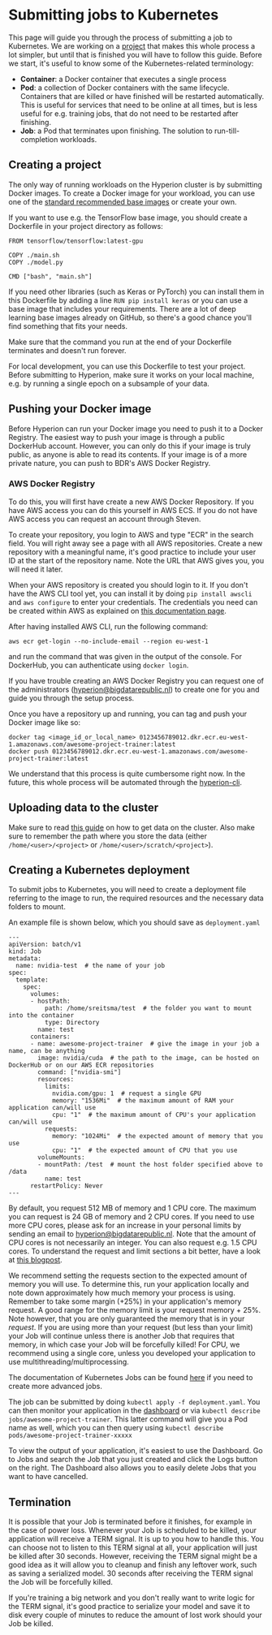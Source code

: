 # Submitting jobs to Kubernetes
This page will guide you through the process of submitting a job to Kubernetes.
We are working on a [project](https://github.com/BigDataRepublic/hyperion-cli) that makes this whole process a lot simpler, but until that is finished you will have to follow this guide.
Before we start, it's useful to know some of the Kubernetes-related terminology:

* **Container**: a Docker container that executes a single process
* **Pod**: a collection of Docker containers with the same lifecycle. Containers that are killed or have finished will be restarted automatically. This is useful for services that need to be online at all times, but is less useful for e.g. training jobs, that do not need to be restarted after finishing.
* **Job**: a Pod that terminates upon finishing. The solution to run-till-completion workloads.

## Creating a project
The only way of running workloads on the Hyperion cluster is by submitting Docker images.
To create a Docker image for your workload, you can use one of the [standard recommended base images](BaseImages.md) or create your own.

If you want to use e.g. the TensorFlow base image, you should create a Dockerfile in your project directory as follows:

```
FROM tensorflow/tensorflow:latest-gpu

COPY ./main.sh
COPY ./model.py

CMD ["bash", "main.sh"]
```

If you need other libraries (such as Keras or PyTorch) you can install them in this Dockerfile by adding a line `RUN pip install keras` or you can use a base image that includes your requirements.
There are a lot of deep learning base images already on GitHub, so there's a good chance you'll find something that fits your needs.

Make sure that the command you run at the end of your Dockerfile terminates and doesn't run forever.

For local development, you can use this Dockerfile to test your project.
Before submitting to Hyperion, make sure it works on your local machine, e.g. by running a single epoch on a subsample of your data.

## Pushing your Docker image
Before Hyperion can run your Docker image you need to push it to a Docker Registry.
The easiest way to push your image is through a public DockerHub account.
However, you can only do this if your image is truly public, as anyone is able to read its contents.
If your image is of a more private nature, you can push to BDR's AWS Docker Registry.

### AWS Docker Registry
To do this, you will first have create a new AWS Docker Repository.
If you have AWS access you can do this yourself in AWS ECS.
If you do not have AWS access you can request an account through Steven.

To create your repository, you login to AWS and type "ECR" in the search field.
You will right away see a page with all AWS repositories.
Create a new repository with a meaningful name, it's good practice to include your user ID at the start of the repository name.
Note the URL that AWS gives you, you will need it later.

When your AWS repository is created you should login to it.
If you don't have the AWS CLI tool yet, you can install it by doing `pip install awscli` and `aws configure` to enter your credentials.
The credentials you need can be created within AWS as explained on [this documentation page](https://docs.aws.amazon.com/cli/latest/userguide/cli-chap-getting-started.html).

After having installed AWS CLI, run the following command:

```
aws ecr get-login --no-include-email --region eu-west-1
```
and run the command that was given in the output of the console.
For DockerHub, you can authenticate using `docker login`.

If you have trouble creating an AWS Docker Registry you can request one of the administrators (hyperion@bigdatarepublic.nl) to create one for you and guide you through the setup process.

Once you have a repository up and running, you can tag and push your Docker image like so:

```
docker tag <image_id_or_local_name> 0123456789012.dkr.ecr.eu-west-1.amazonaws.com/awesome-project-trainer:latest
docker push 0123456789012.dkr.ecr.eu-west-1.amazonaws.com/awesome-project-trainer:latest
```

We understand that this process is quite cumbersome right now.
In the future, this whole process will be automated through the [hyperion-cli](https://github.com/BigDataRepublic/hyperion-cli).

## Uploading data to the cluster
Make sure to read [this guide](GettingDataOnCluster.md) on how to get data on the cluster.
Also make sure to remember the path where you store the data (either `/home/<user>/<project>` or `/home/<user>/scratch/<project>`).

## Creating a Kubernetes deployment
To submit jobs to Kubernetes, you will need to create a deployment file referring to the image to run, the required resources and the necessary data folders to mount.

An example file is shown below, which you should save as `deployment.yaml`

```
---
apiVersion: batch/v1
kind: Job
metadata:
  name: nvidia-test  # the name of your job
spec:
  template:
    spec:
      volumes:
      - hostPath:
          path: /home/sreitsma/test  # the folder you want to mount into the container
          type: Directory
        name: test
      containers:
      - name: awesome-project-trainer  # give the image in your job a name, can be anything
        image: nvidia/cuda  # the path to the image, can be hosted on DockerHub or on our AWS ECR repositories
        command: ["nvidia-smi"]
        resources:
          limits:
            nvidia.com/gpu: 1  # request a single GPU
            memory: "1536Mi"  # the maximum amount of RAM your application can/will use
            cpu: "1"  # the maximum amount of CPU's your application can/will use
          requests:
            memory: "1024Mi"  # the expected amount of memory that you use
            cpu: "1"  # the expected amount of CPU that you use
        volumeMounts:
        - mountPath: /test  # mount the host folder specified above to /data
          name: test
      restartPolicy: Never
---
```

By default, you request 512 MB of memory and 1 CPU core.
The maximum you can request is 24 GB of memory and 2 CPU cores.
If you need to use more CPU cores, please ask for an increase in your personal limits by sending an email to hyperion@bigdatarepublic.nl.
Note that the amount of CPU cores is not necessarily an integer.
You can also request e.g. 1.5 CPU cores.
To understand the request and limit sections a bit better, have a look at [this blogpost](http://www.noqcks.io/notes/2018/02/03/understanding-kubernetes-resources/).

We recommend setting the requests section to the expected amount of memory you will use.
To determine this, run your application locally and note down approximately how much memory your process is using.
Remember to take some margin (+25%) in your application's memory request.
A good range for the memory limit is your request memory + 25%.
Note however, that you are only guaranteed the memory that is in your *request*.
If you are using more than your request (but less than your limit) your Job will continue unless there is another Job that requires that memory, in which case your Job will be forcefully killed!
For CPU, we recommend using a single core, unless you developed your application to use multithreading/multiprocessing.

The documentation of Kubernetes Jobs can be found [here](https://kubernetes.io/docs/concepts/workloads/controllers/jobs-run-to-completion/) if you need to create more advanced jobs.

The job can be submitted by doing `kubectl apply -f deployment.yaml`.
You can then monitor your application in the [dashboard](Dashboard.md) or via `kubectl describe jobs/awesome-project-trainer`.
This latter command will give you a Pod name as well, which you can then query using `kubectl describe pods/awesome-project-trainer-xxxxx`

To view the output of your application, it's easiest to use the Dashboard.
Go to Jobs and search the Job that you just created and click the Logs button on the right.
The Dashboard also allows you to easily delete Jobs that you want to have cancelled.

## Termination
It is possible that your Job is terminated before it finishes, for example in the case of power loss.
Whenever your Job is scheduled to be killed, your application will receive a TERM signal.
It is up to you how to handle this.
You can choose not to listen to this TERM signal at all, your application will just be killed after 30 seconds.
However, receiving the TERM signal might be a good idea as it will allow you to cleanup and finish any leftover work, such as saving a serialized model.
30 seconds after receiving the TERM signal the Job will be forcefully killed.

If you're training a big network and you don't really want to write logic for the TERM signal, it's good practice to serialize your model and save it to disk every couple of minutes to reduce the amount of lost work should your Job be killed.
